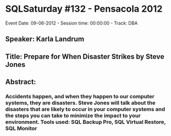 # SQLSaturday #132 - Pensacola 2012
Event Date: 09-06-2012 - Session time: 00:00:00 - Track: DBA
## Speaker: Karla Landrum
## Title: Prepare for When Disaster Strikes by Steve Jones
## Abstract:
### Accidents happen, and when they happen to our computer systems, they are disasters. Steve Jones will talk about the disasters that are likely to occur in your computer systems and the steps you can take to minimize the impact to your environment. Tools used: SQL Backup Pro, SQL Virtual Restore, SQL Monitor

